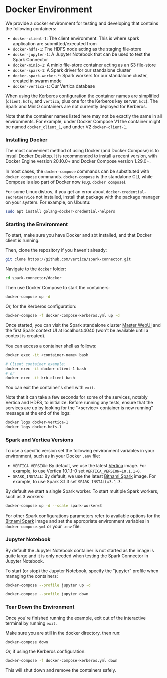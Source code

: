 # Docker Environment

We provide a docker environment for testing and developing that contains the following containers:
- `docker-client-1`: The client environment. This is where spark application are submitted/executed from
- `docker-hdfs-1`: The HDFS node acting as the staging file-store
- `docker-jupyter-1`: A Jupyter Notebook that can be used to test the Spark Connector
- `docker-minio-1`: A minio file-store container acting as an S3 file-store
- `docker-spark-1`: A Spark driver for our standalone cluster
- `docker-spark-worker-*`: Spark workers for our standalone cluster, created in swarm mode
- `docker-vertica-1`: Our Vertica database

When using the Kerberos configuration the container names are simplified (`client`, `hdfs`, and `vertica`, plus one for the Kerberos key server, `kdc`).  The Spark and MinIO containers are not currently deployed for Kerberos.

Note that the container names listed here may not be exactly the same in all environments.  For example, under Docker Compose V1 the container might be named `docker_client_1`, and under V2 `docker-client-1`.

### Installing Docker

The most convenient method of using Docker (and Docker Compose) is to install [Docker Desktop](https://www.docker.com/products/docker-desktop/).  It is recommended to install a recent version, with Docker Engine version 20.10.0+ and Docker Compose version 1.29.0+.

In most cases, the `docker-compose` commands can be substituted with `docker compose` commands.  `docker-compose` is the standalone CLI, while Compose is also part of Docker now (e.g. `docker compose`).

For some Linux distros, if you get an error about `docker-credential-secretservice` not installed, install that package with the package manager on your system.  For example, on Ubuntu:
```sh
sudo apt install golang-docker-credential-helpers
```

### Starting the Environment

To start, make sure you have Docker and sbt installed, and that Docker client is running.

Then, clone the repository if you haven't already:
```sh
git clone https://github.com/vertica/spark-connector.git
```

Navigate to the `docker` folder:
```sh
cd spark-connector/docker
```

Then use Docker Compose to start the containers:
```sh
docker-compose up -d
```

Or, for the Kerberos configuration:
```sh
docker-compose -f docker-compose-kerberos.yml up -d
```

Once started, you can visit the Spark standalone cluster [Master WebUI](localhost:8080) and the first Spark context UI at 
localhost:4040 (won't be available until a context is created).

You can access a container shell as follows:
```sh
docker exec -it <container-name> bash

# Client container example:
docker exec -it docker-client-1 bash
# or
docker exec -it krb-client bash
```

You can exit the container's shell with `exit`.

Note that it can take a few seconds for some of the services, notably Vertica and HDFS, to initialize.  Before running any tests, ensure that the services are up by looking for the "\<service\> container is now running" message at the end of the logs:
```sh
docker logs docker-vertica-1
docker logs docker-hdfs-1
```

### Spark and Vertica Versions

To use a specific version set the following environment variables in your environment, such as in your Docker `.env` file:
- `VERTICA_VERSION`: By default, we use the latest [Vertica](https://hub.docker.com/r/vertica/vertica-k8s) image. For example, to use Vertica 10.1.1-0 set `VERTICA_VERSION=10.1.1-0`.
- `SPARK_INSTALL`: By default, we use the latest [Bitnami Spark](https://hub.docker.com/r/bitnami/spark) image. For example, to use Spark 3.1.3 set `SPARK_INSTALL=3.1.3`.

By default we start a single Spark worker.  To start multiple Spark workers, such as 3 workers:
```sh
docker-compose up -d --scale spark-worker=3
```

For other Spark configurations parameters refer to available options for the [Bitnami Spark](https://hub.docker.com/r/bitnami/spark) image and set the appropriate environment variables in `docker-compose.yml` or your `.env` file.

### Jupyter Notebook

By default the Jupyter Notebook container is not started as the image is quite large and it is only needed when testing the Spark Connector in Jupyter Notebook.

To start (or stop) the Jupyter Notebook, specify the "jupyter" profile when managing the containers:
```sh
docker-compose --profile jupyter up -d

docker-compose --profile jupyter down
```

### Tear Down the Environment

Once you're finished running the example, exit out of the interactive terminal by running `exit`.

Make sure you are still in the docker directory, then run:
```sh
docker-compose down
```

Or, if using the Kerberos configuration:
```sh
docker-compose -f docker-compose-kerberos.yml down
```

This will shut down and remove the containers safely.
